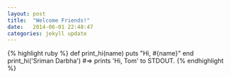 ```yaml
---
layout: post
title:  "Welcome Friends!"
date:   2014-06-01 22:48:47
categories: jekyll update
---
```


{% highlight ruby %}
def print_hi(name)
  puts "Hi, #{name}"
end
print_hi('Sriman Darbha')
#=> prints 'Hi, Tom' to STDOUT.
{% endhighlight %}

[jekyll-gh]: https://github.com/jekyll/jekyll
[jekyll]:    http://jekyllrb.com
